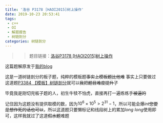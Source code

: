 ```yaml
---
title: '洛谷 P3178 [HAOI2015]树上操作'
date: 2019-10-23 20:53:41
tags:
 - c++
 - OI
 - 解题报告
 - 树链剖分
categories: 树链剖分
---
```


>> 题目链接：[洛谷P3178 [HAOI2015]树上操作](https://www.luogu.org/problem/P3178)

这篇题解原发于[我的blog](http://localhost:4000/2019/10/23/%E6%B4%9B%E8%B0%B7-P3178-HAOI2015-%E6%A0%91%E4%B8%8A%E6%93%8D%E4%BD%9C/)

这是一道树链剖分的板子题，纯粹的模板题~~事实上模板题比他难~~
事实上只要做过这道题[P3384 【模板】树链剖分](https://www.luogu.org/problem/P3384)就可以~~我把题目难度提升了~~

毕竟我是刚切完板子题的人，初生牛犊不怕虎，直接再打一遍练练手~~被逼的~~

记住因为这题没有提供取模的数，因为$10^6 \times10^5>2^{31}-1$，所以可能会爆$int$~~您要是想作死的话也可以~~，所以这道题只要懒标记和线段树上的累加$long\ long$使用即可，这样我就过了这道~~假水题~~难题